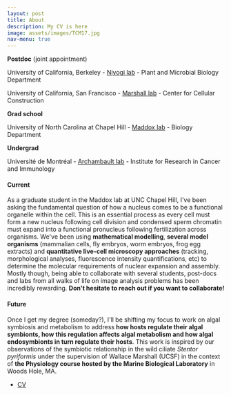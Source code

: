 ```yaml
---
layout: post
title: About
description: My CV is here
image: assets/images/TCM17.jpg
nav-menu: true
---
```


<p><b>Postdoc</b> (joint appointment)</p>
<p>University of California, Berkeley - <a href="https://niyogilab.berkeley.edu/">Niyogi lab</a> - Plant and Microbial Biology Department</p>
<p>University of California, San Francisco - <a href="https://cellgeometry.ucsf.edu/">Marshall lab</a> - Center for Cellular Construction</p>
<p><b>Grad school</b></p>
<p>University of North Carolina at Chapel Hill - <a href="http://labs.bio.unc.edu/Maddox/Site/Welcome.html">Maddox lab</a> - Biology Department</p>
<p><b>Undergrad</b></p>
<p>Université de Montréal - <a href="https://www.iric.ca/en/research/principal-investigators/vincent-archambault/
">Archambault lab</a> - Institute for Research in Cancer and Immunology</p>

<h4>Current</h4>
<p>As a graduate student in the Maddox lab at UNC Chapel Hill, I've been asking the fundamental question of how a nucleus comes to be a functional organelle within the cell. This is an essential process as every cell must form a new nucleus following cell division and condensed sperm chromatin must expand into a functional pronucleus following fertilization across organisms. We've been using <b>mathematical modelling</b>, <b>several model organisms</b> (mammalian cells, fly embryos, worm embryos, frog egg extracts) and <b>quantitative live-cell microscopy approaches</b> (tracking, morphological analyses, fluorescence intensity quantifications, etc) to determine the molecular requirements of nuclear expansion and assembly.
Mostly though, being able to collaborate with several students, post-docs and labs from all walks of life on image analysis problems has been incredibly rewarding. <b>Don't hesitate to reach out if you want to collaborate!</b></p>

<h4>Future</h4>
<p>Once I get my degree (someday?), I'll be shifting my focus to work on algal symbiosis and metabolism to address <b>how hosts regulate their algal symbionts, how this regulation affects algal metabolism and how algal endosymbionts in turn regulate their hosts</b>. This work is inspired by our observations of the symbiotic relationship in the wild ciliate <i>Stentor pyriformis</i> under the supervision of Wallace Marshall (UCSF) in the context of <b>the Physiology course hosted by the Marine Biological Laboratory</b> in Woods Hole, MA.</p>

<ul class="actions">
	<li><a href="assets/CV2019.pdf" class="button big">CV</a></li>
</ul>

